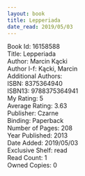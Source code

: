 ```yaml
---
layout: book
title: Lepperiada
date_read: 2019/05/03
---
```


Book Id: 16158588<br />
Title: Lepperiada<br />
Author: Marcin Kącki<br />
Author l-f: Kącki, Marcin<br />
Additional Authors: <br />
ISBN: 8375364940<br />
ISBN13: 9788375364941<br />
My Rating: 5<br />
Average Rating: 3.63<br />
Publisher: Czarne<br />
Binding: Paperback<br />
Number of Pages: 208<br />
Year Published: 2013<br />
Date Added: 2019/05/03<br />
Exclusive Shelf: read<br />
Read Count: 1<br />
Owned Copies: 0<br />

